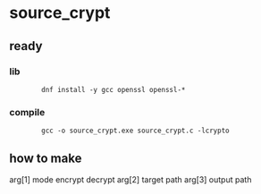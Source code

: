 # source_crypt
## ready
### lib
            dnf install -y gcc openssl openssl-*

### compile
            gcc -o source_crypt.exe source_crypt.c -lcrypto

## how to make
arg[1] mode encrypt
            decrypt
arg[2] target path
arg[3] output path
